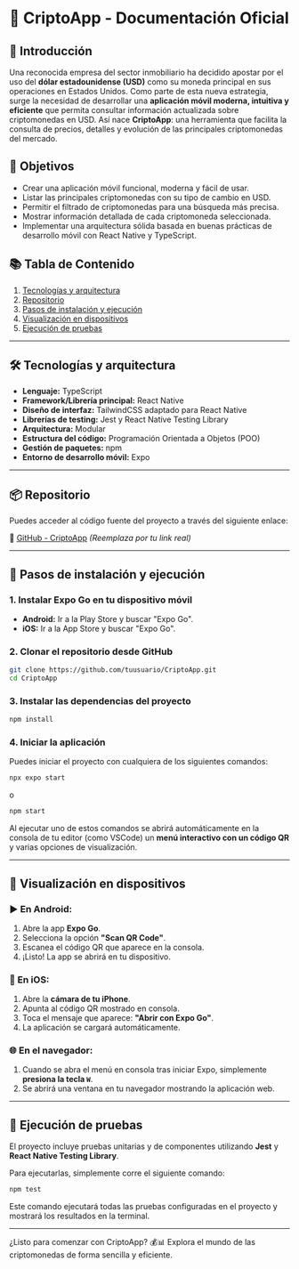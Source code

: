 # 📱 CriptoApp - Documentación Oficial

## 🧠 Introducción

Una reconocida empresa del sector inmobiliario ha decidido apostar por el uso del **dólar estadounidense (USD)** como su moneda principal en sus operaciones en Estados Unidos. Como parte de esta nueva estrategia, surge la necesidad de desarrollar una **aplicación móvil moderna, intuitiva y eficiente** que permita consultar información actualizada sobre criptomonedas en USD. Así nace **CriptoApp**: una herramienta que facilita la consulta de precios, detalles y evolución de las principales criptomonedas del mercado.

## 🎯 Objetivos

* Crear una aplicación móvil funcional, moderna y fácil de usar.
* Listar las principales criptomonedas con su tipo de cambio en USD.
* Permitir el filtrado de criptomonedas para una búsqueda más precisa.
* Mostrar información detallada de cada criptomoneda seleccionada.
* Implementar una arquitectura sólida basada en buenas prácticas de desarrollo móvil con React Native y TypeScript.

## 📚 Tabla de Contenido

1. [Tecnologías y arquitectura](#tecnologías-y-arquitectura)
2. [Repositorio](#📦-repositorio)
3. [Pasos de instalación y ejecución](#🚀-pasos-de-instalación-y-ejecución)
4. [Visualización en dispositivos](#📲-visualización-en-dispositivos)
5. [Ejecución de pruebas](#🧪-ejecución-de-pruebas)

---

## 🛠️ Tecnologías y arquitectura

* **Lenguaje:** TypeScript
* **Framework/Librería principal:** React Native
* **Diseño de interfaz:** TailwindCSS adaptado para React Native
* **Librerías de testing:** Jest y React Native Testing Library
* **Arquitectura:** Modular
* **Estructura del código:** Programación Orientada a Objetos (POO)
* **Gestión de paquetes:** npm
* **Entorno de desarrollo móvil:** Expo

---

## 📦 Repositorio

Puedes acceder al código fuente del proyecto a través del siguiente enlace:

🔗 [GitHub - CriptoApp](https://github.com/tuusuario/CriptoApp) *(Reemplaza por tu link real)*

---

## 🚀 Pasos de instalación y ejecución

### 1. **Instalar Expo Go en tu dispositivo móvil**

* **Android:** Ir a la Play Store y buscar "Expo Go".
* **iOS:** Ir a la App Store y buscar "Expo Go".

### 2. **Clonar el repositorio desde GitHub**

```bash
git clone https://github.com/tuusuario/CriptoApp.git
cd CriptoApp
```

### 3. **Instalar las dependencias del proyecto**

```bash
npm install
```

### 4. **Iniciar la aplicación**

Puedes iniciar el proyecto con cualquiera de los siguientes comandos:

```bash
npx expo start
```

o

```bash
npm start
```

Al ejecutar uno de estos comandos se abrirá automáticamente en la consola de tu editor (como VSCode) un **menú interactivo con un código QR** y varias opciones de visualización.

---

## 📲 Visualización en dispositivos

### ▶️ En Android:

1. Abre la app **Expo Go**.
2. Selecciona la opción **"Scan QR Code"**.
3. Escanea el código QR que aparece en la consola.
4. ¡Listo! La app se abrirá en tu dispositivo.

### 🍏 En iOS:

1. Abre la **cámara de tu iPhone**.
2. Apunta al código QR mostrado en consola.
3. Toca el mensaje que aparece: **"Abrir con Expo Go"**.
4. La aplicación se cargará automáticamente.

### 🌐 En el navegador:

1. Cuando se abra el menú en consola tras iniciar Expo, simplemente **presiona la tecla `W`**.
2. Se abrirá una ventana en tu navegador mostrando la aplicación web.

---

## 🧪 Ejecución de pruebas

El proyecto incluye pruebas unitarias y de componentes utilizando **Jest** y **React Native Testing Library**.

Para ejecutarlas, simplemente corre el siguiente comando:

```bash
npm test
```

Este comando ejecutará todas las pruebas configuradas en el proyecto y mostrará los resultados en la terminal.

---

¿Listo para comenzar con CriptoApp? 💰📊
Explora el mundo de las criptomonedas de forma sencilla y eficiente.
